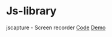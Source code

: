 # Js-library

jscapture - Screen recorder  [Code](https://github.com/mgechev/jscapture) [Demo](https://mgechev.github.io/jscapture/)

<!--- and --->
